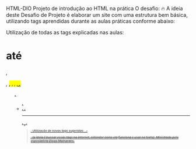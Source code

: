 HTML-DIO
Projeto de introdução ao HTML na prática
O desafio: 🔥
A ideia deste Desafio de Projeto é elaborar um site com uma estrutura bem básica, utilizando tags aprendidas durante as aulas práticas conforme abaixo:

Utilização de todas as tags explicadas nas aulas: <h1> até <h6>, <p>, <mark>, <small>, <i>, <u>, <strong>, <ol>, <ul>, <li >, <a>, <hr>, <sub>, <sup>, <blockquote>;
Utilização de novas tags sugeridas: <font>, <del>, <p>, <abbr> (a ideia é buscar essas tags na internet, entender como ela funciona e usar no texto).
Ministrado pelo especialista Diogo Mainardes.
